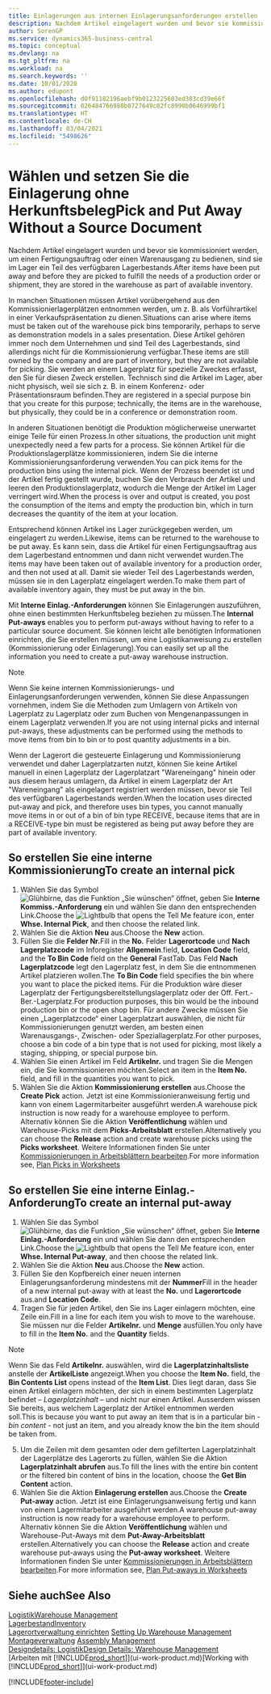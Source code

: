 ```yaml
---
title: Einlagerungen aus internen Einlagerungsanforderungen erstellen
description: Nachdem Artikel eingelagert wurden und bevor sie kommissioniert werden, um einen Fertigungsauftrag oder einen Warenausgang zu bedienen, sind sie im Lager ein Teil des verfügbaren Lagerbestands.
author: SorenGP
ms.service: dynamics365-business-central
ms.topic: conceptual
ms.devlang: na
ms.tgt_pltfrm: na
ms.workload: na
ms.search.keywords: ''
ms.date: 10/01/2020
ms.author: edupont
ms.openlocfilehash: d0f91182196aebf9b0123225603ed303cd39e66f
ms.sourcegitcommit: 026484766988b8727649c02fc8990b0646999bf1
ms.translationtype: HT
ms.contentlocale: de-CH
ms.lasthandoff: 03/04/2021
ms.locfileid: "5498626"
---
```

# <a name="pick-and-put-away-without-a-source-document"></a><span data-ttu-id="0b1eb-103">Wählen und setzen Sie die Einlagerung ohne Herkunftsbeleg</span><span class="sxs-lookup"><span data-stu-id="0b1eb-103">Pick and Put Away Without a Source Document</span></span>
<span data-ttu-id="0b1eb-104">Nachdem Artikel eingelagert wurden und bevor sie kommissioniert werden, um einen Fertigungsauftrag oder einen Warenausgang zu bedienen, sind sie im Lager ein Teil des verfügbaren Lagerbestands.</span><span class="sxs-lookup"><span data-stu-id="0b1eb-104">After items have been put away and before they are picked to fulfill the needs of a production order or shipment, they are stored in the warehouse as part of available inventory.</span></span>  

<span data-ttu-id="0b1eb-105">In manchen Situationen müssen Artikel vorübergehend aus den Kommissionierlagerplätzen entnommen werden, um z. B. als Vorführartikel in einer Verkaufspräsentation zu dienen.</span><span class="sxs-lookup"><span data-stu-id="0b1eb-105">Situations can arise where items must be taken out of the warehouse pick bins temporarily, perhaps to serve as demonstration models in a sales presentation.</span></span> <span data-ttu-id="0b1eb-106">Diese Artikel gehören immer noch dem Unternehmen und sind Teil des Lagerbestands, sind allerdings nicht für die Kommissionierung verfügbar.</span><span class="sxs-lookup"><span data-stu-id="0b1eb-106">These items are still owned by the company and are part of inventory, but they are not available for picking.</span></span> <span data-ttu-id="0b1eb-107">Sie werden an einem Lagerplatz für spezielle Zweckes erfasst, den Sie für diesen Zweck erstellen. Technisch sind die Artikel im Lager, aber nicht physisch, weil sie sich z. B. in einem Konferenz- oder Präsentationsraum befinden.</span><span class="sxs-lookup"><span data-stu-id="0b1eb-107">They are registered in a special purpose bin that you create for this purpose; technically, the items are in the warehouse, but physically, they could be in a conference or demonstration room.</span></span>  

<span data-ttu-id="0b1eb-108">In anderen Situationen benötigt die Produktion möglicherweise unerwartet einige Teile für einen Prozess.</span><span class="sxs-lookup"><span data-stu-id="0b1eb-108">In other situations, the production unit might unexpectedly need a few parts for a process.</span></span> <span data-ttu-id="0b1eb-109">Sie können Artikel für die Produktionslagerplätze kommissionieren, indem Sie die interne Kommissionierungsanforderung verwenden.</span><span class="sxs-lookup"><span data-stu-id="0b1eb-109">You can pick items for the production bins using the internal pick.</span></span> <span data-ttu-id="0b1eb-110">Wenn der Prozess beendet ist und der Artikel fertig gestellt wurde, buchen Sie den Verbrauch der Artikel und leeren den Produktionslagerplatz, wodurch die Menge der Artikel im Lager verringert wird.</span><span class="sxs-lookup"><span data-stu-id="0b1eb-110">When the process is over and output is created, you post the consumption of the items and empty the production bin, which in turn decreases the quantity of the item at your location.</span></span>  

<span data-ttu-id="0b1eb-111">Entsprechend können Artikel ins Lager zurückgegeben werden, um eingelagert zu werden.</span><span class="sxs-lookup"><span data-stu-id="0b1eb-111">Likewise, items can be returned to the warehouse to be put away.</span></span> <span data-ttu-id="0b1eb-112">Es kann sein, dass die Artikel für einen Fertigungsauftrag aus dem Lagerbestand entnommen und dann nicht verwendet wurden.</span><span class="sxs-lookup"><span data-stu-id="0b1eb-112">The items may have been taken out of available inventory for a production order, and then not used at all.</span></span> <span data-ttu-id="0b1eb-113">Damit sie wieder Teil des Lagerbestands werden, müssen sie in den Lagerplatz eingelagert werden.</span><span class="sxs-lookup"><span data-stu-id="0b1eb-113">To make them part of available inventory again, they must be put away in the bin.</span></span>  

<span data-ttu-id="0b1eb-114">Mit **Interne Einlag.-Anforderungen** können Sie Einlagerungen auszuführen, ohne einen bestimmten Herkunftsbeleg beziehen zu müssen.</span><span class="sxs-lookup"><span data-stu-id="0b1eb-114">The **Internal Put-aways** enables you to perform put-aways without having to refer to a particular source document.</span></span> <span data-ttu-id="0b1eb-115">Sie können leicht alle benötigten Informationen einrichten, die Sie erstellen müssen, um eine Logistikanweisung zu erstellen (Kommissionierung oder Einlagerung).</span><span class="sxs-lookup"><span data-stu-id="0b1eb-115">You can easily set up all the information you need to create a put-away warehouse instruction.</span></span>  

> [!NOTE]  
>  <span data-ttu-id="0b1eb-116">Wenn Sie keine internen Kommissionierungs- und Einlagerungsanforderungen verwenden, können Sie diese Anpassungen vornehmen, indem Sie die Methoden zum Umlagern von Artikeln von Lagerplatz zu Lagerplatz oder zum Buchen von Mengenanpassungen in einem Lagerplatz verwenden.</span><span class="sxs-lookup"><span data-stu-id="0b1eb-116">If you are not using internal picks and internal put-aways, these adjustments can be performed using the methods to move items from bin to bin or to post quantity adjustments in a bin.</span></span>  
>   
>  <span data-ttu-id="0b1eb-117">Wenn der Lagerort die gesteuerte Einlagerung und Kommissionierung verwendet und daher Lagerplatzarten nutzt, können Sie keine Artikel manuell in einen Lagerplatz der Lagerplatzart "Wareneingang" hinein oder aus diesem heraus umlagern, da Artikel in einem Lagerplatz der Art "Wareneingang" als eingelagert registriert werden müssen, bevor sie Teil des verfügbaren Lagerbestands werden.</span><span class="sxs-lookup"><span data-stu-id="0b1eb-117">When the location uses directed put-away and pick, and therefore uses bin types, you cannot manually move items in or out of a bin of bin type RECEIVE, because items that are in a RECEIVE-type bin must be registered as being put away before they are part of available inventory.</span></span>  

## <a name="to-create-an-internal-pick"></a><span data-ttu-id="0b1eb-118">So erstellen Sie eine interne Kommissionierung</span><span class="sxs-lookup"><span data-stu-id="0b1eb-118">To create an internal pick</span></span>  
1.  <span data-ttu-id="0b1eb-119">Wählen Sie das Symbol ![Glühbirne, das die Funktion „Sie wünschen“ öffnet](media/ui-search/search_small.png "Tell Me-Funktion"), geben Sie **Interne Kommiss.-Anforderung** ein und wählen Sie dann den entsprechenden Link.</span><span class="sxs-lookup"><span data-stu-id="0b1eb-119">Choose the ![Lightbulb that opens the Tell Me feature](media/ui-search/search_small.png "Tell me what you want to do") icon, enter **Whse. Internal Pick**, and then choose the related link.</span></span>  
2. <span data-ttu-id="0b1eb-120">Wählen Sie die Aktion **Neu** aus.</span><span class="sxs-lookup"><span data-stu-id="0b1eb-120">Choose the **New** action.</span></span>
3. <span data-ttu-id="0b1eb-121">Füllen Sie die **Felder Nr.**</span><span class="sxs-lookup"><span data-stu-id="0b1eb-121">Fill in the **No.**</span></span> <span data-ttu-id="0b1eb-122">Felder **Lagerortcode** und **Nach Lagerplatzcode** im Inforegister **Allgemein**.</span><span class="sxs-lookup"><span data-stu-id="0b1eb-122">field, **Location Code** field, and the **To Bin Code** field on the **General** FastTab.</span></span> <span data-ttu-id="0b1eb-123">Das Feld **Nach Lagerplatzcode** legt den Lagerplatz fest, in dem Sie die entnommenen Artikel platzieren wollen.</span><span class="sxs-lookup"><span data-stu-id="0b1eb-123">The **To Bin Code** field specifies the bin where you want to place the picked items.</span></span> <span data-ttu-id="0b1eb-124">Für die Produktion wäre dieser Lagerplatz der Fertigungsbereitstellungslagerplatz oder der Off. Fert.-Ber.-Lagerplatz.</span><span class="sxs-lookup"><span data-stu-id="0b1eb-124">For production purposes, this bin would be the inbound production bin or the open shop bin.</span></span> <span data-ttu-id="0b1eb-125">Für andere Zwecke müssen Sie einen „Lagerplatzcode“ einer Lagerplatzart auswählen, die nicht für Kommissionierungen genutzt werden, am besten einen Warenausgangs-, Zwischen- oder Speziallagerplatz.</span><span class="sxs-lookup"><span data-stu-id="0b1eb-125">For other purposes, choose a bin code of a bin type that is not used for picking, most likely a staging, shipping, or special purpose bin.</span></span>  
4.  <span data-ttu-id="0b1eb-126">Wählen Sie einen Artikel im Feld **Artikelnr.** und tragen Sie die Mengen ein, die Sie kommissionieren möchten.</span><span class="sxs-lookup"><span data-stu-id="0b1eb-126">Select an item in the **Item No.** field, and fill in the quantities you want to pick.</span></span>  
5. <span data-ttu-id="0b1eb-127">Wählen Sie die Aktion **Kommissionierung erstellen** aus.</span><span class="sxs-lookup"><span data-stu-id="0b1eb-127">Choose the **Create Pick** action.</span></span> <span data-ttu-id="0b1eb-128">Jetzt ist eine Kommissionieranweisung fertig und kann von einem Lagermitarbeiter ausgeführt werden.</span><span class="sxs-lookup"><span data-stu-id="0b1eb-128">A warehouse pick instruction is now ready for a warehouse employee to perform.</span></span> <span data-ttu-id="0b1eb-129">Alternativ können Sie die Aktion **Veröffentlichung** wählen und Warehouse-Picks mit dem **Picks-Arbeitsblatt** erstellen.</span><span class="sxs-lookup"><span data-stu-id="0b1eb-129">Alternatively you can choose the **Release** action and create warehouse picks using the **Picks worksheet**.</span></span> <span data-ttu-id="0b1eb-130">Weitere Informationen finden Sie unter [Kommissionierungen in Arbeitsblättern bearbeiten](warehouse-how-to-plan-picks-in-worksheets.md).</span><span class="sxs-lookup"><span data-stu-id="0b1eb-130">For more information see,  [Plan Picks in Worksheets](warehouse-how-to-plan-picks-in-worksheets.md)</span></span>

## <a name="to-create-an-internal-put-away"></a><span data-ttu-id="0b1eb-131">So erstellen Sie eine interne Einlag.-Anforderung</span><span class="sxs-lookup"><span data-stu-id="0b1eb-131">To create an internal put-away</span></span>  
1.  <span data-ttu-id="0b1eb-132">Wählen Sie das Symbol ![Glühbirne, das die Funktion „Sie wünschen“ öffnet](media/ui-search/search_small.png "Tell Me-Funktion"), geben Sie **Interne Einlag.-Anforderung** ein und wählen Sie dann den entsprechenden Link.</span><span class="sxs-lookup"><span data-stu-id="0b1eb-132">Choose the ![Lightbulb that opens the Tell Me feature](media/ui-search/search_small.png "Tell me what you want to do") icon, enter **Whse. Internal Put-away**, and then choose the related link.</span></span>  
2. <span data-ttu-id="0b1eb-133">Wählen Sie die Aktion **Neu** aus.</span><span class="sxs-lookup"><span data-stu-id="0b1eb-133">Choose the **New** action.</span></span>
3. <span data-ttu-id="0b1eb-134">Füllen Sie den Kopfbereich einer neuen internen Einlagerungsanforderung mindestens mit der **Nummer**</span><span class="sxs-lookup"><span data-stu-id="0b1eb-134">Fill in the header of a new internal put-away with at least the **No.**</span></span> <span data-ttu-id="0b1eb-135">und **Lagerortcode** aus.</span><span class="sxs-lookup"><span data-stu-id="0b1eb-135">and **Location Code**.</span></span>
4. <span data-ttu-id="0b1eb-136">Tragen Sie für jeden Artikel, den Sie ins Lager einlagern möchten, eine Zeile ein.</span><span class="sxs-lookup"><span data-stu-id="0b1eb-136">Fill in a line for each item you wish to move to the warehouse.</span></span> <span data-ttu-id="0b1eb-137">Sie müssen nur die Felder **Artikelnr.** und **Menge** ausfüllen.</span><span class="sxs-lookup"><span data-stu-id="0b1eb-137">You only have to fill in the **Item No.** and the **Quantity** fields.</span></span>

  > [!NOTE]  
  > <span data-ttu-id="0b1eb-138">Wenn Sie das Feld **Artikelnr.** auswählen, wird die **Lagerplatzinhaltsliste** anstelle der **ArtikelListe** angezeigt.</span><span class="sxs-lookup"><span data-stu-id="0b1eb-138">When you choose the **Item No.** field, the **Bin Contents List** opens instead of the **Item List**.</span></span> <span data-ttu-id="0b1eb-139">Dies liegt daran, dass Sie einen Artikel einlagern möchten, der sich in einem bestimmten Lagerplatz befindet – *Lagerplatzinhalt* – und nicht nur einen Artikel. Ausserdem wissen Sie bereits, aus welchem Lagerplatz der Artikel entnommen werden soll.</span><span class="sxs-lookup"><span data-stu-id="0b1eb-139">This is because you want to put away an item that is in a particular bin - *bin content* - not just an item, and you already know the bin the item should be taken from.</span></span>  <!--If you filled in **From Bin Code** in the header, the bin content will be filtered by value defined in the **From Bin Code**.-->
5. <span data-ttu-id="0b1eb-140">Um die Zeilen mit dem gesamten oder dem gefilterten Lagerplatzinhalt der Lagerplätze des Lagerorts zu füllen, wählen Sie die Aktion **Lagerplatzinhalt abrufen** aus.</span><span class="sxs-lookup"><span data-stu-id="0b1eb-140">To fill the lines with the entire bin content or the filtered bin content of bins in the location, choose the **Get Bin Content** action.</span></span>  
6. <span data-ttu-id="0b1eb-141">Wählen Sie die Aktion **Einlagerung erstellen** aus.</span><span class="sxs-lookup"><span data-stu-id="0b1eb-141">Choose the **Create Put-away** action.</span></span> <span data-ttu-id="0b1eb-142">Jetzt ist eine Einlagerungsanweisung fertig und kann von einem Lagermitarbeiter ausgeführt werden.</span><span class="sxs-lookup"><span data-stu-id="0b1eb-142">A warehouse put-away instruction is now ready for a warehouse employee to perform.</span></span> <span data-ttu-id="0b1eb-143">Alternativ können Sie die Aktion **Veröffentlichung** wählen und Warehouse-Put-Aways mit dem **Put-Away-Arbeitsblatt** erstellen.</span><span class="sxs-lookup"><span data-stu-id="0b1eb-143">Alternatively you can choose the **Release** action and create warehouse put-aways using the **Put-away worksheet**.</span></span> <span data-ttu-id="0b1eb-144">Weitere Informationen finden Sie unter [Kommissionierungen in Arbeitsblättern bearbeiten](warehouse-how-to-plan-put-aways-in-worksheets.md).</span><span class="sxs-lookup"><span data-stu-id="0b1eb-144">For more information see,  [Plan Put-aways in Worksheets](warehouse-how-to-plan-put-aways-in-worksheets.md)</span></span>

## <a name="see-also"></a><span data-ttu-id="0b1eb-145">Siehe auch</span><span class="sxs-lookup"><span data-stu-id="0b1eb-145">See Also</span></span>  
[<span data-ttu-id="0b1eb-146">Logistik</span><span class="sxs-lookup"><span data-stu-id="0b1eb-146">Warehouse Management</span></span>](warehouse-manage-warehouse.md)  
[<span data-ttu-id="0b1eb-147">Lagerbestand</span><span class="sxs-lookup"><span data-stu-id="0b1eb-147">Inventory</span></span>](inventory-manage-inventory.md)  
<span data-ttu-id="0b1eb-148">[Lagerortverwaltung einrichten](warehouse-setup-warehouse.md)   </span><span class="sxs-lookup"><span data-stu-id="0b1eb-148">[Setting Up Warehouse Management](warehouse-setup-warehouse.md)   </span></span>  
<span data-ttu-id="0b1eb-149">[Montageverwaltung](assembly-assemble-items.md)  </span><span class="sxs-lookup"><span data-stu-id="0b1eb-149">[Assembly Management](assembly-assemble-items.md)  </span></span>  
[<span data-ttu-id="0b1eb-150">Designdetails: Logistik</span><span class="sxs-lookup"><span data-stu-id="0b1eb-150">Design Details: Warehouse Management</span></span>](design-details-warehouse-management.md)  
<span data-ttu-id="0b1eb-151">[Arbeiten mit [!INCLUDE[prod_short](includes/prod_short.md)]](ui-work-product.md)</span><span class="sxs-lookup"><span data-stu-id="0b1eb-151">[Working with [!INCLUDE[prod_short](includes/prod_short.md)]](ui-work-product.md)</span></span>


[!INCLUDE[footer-include](includes/footer-banner.md)]
